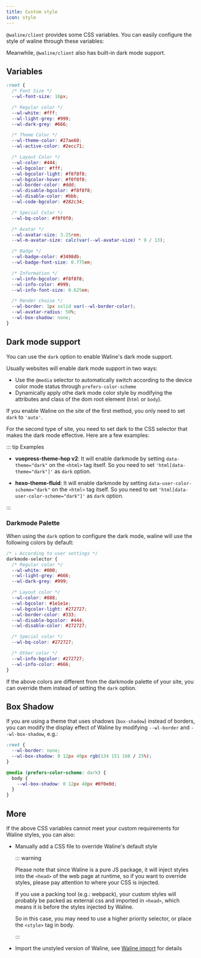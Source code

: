 ```yaml
---
title: Custom style
icon: style
---
```


`@waline/client` provides some CSS variables. You can easily configure the style of waline through these variables:

Meanwhile, `@waline/client` also has built-in dark mode support.

<!-- more -->

## Variables

```css
:root {
  /* Font Size */
  --wl-font-size: 16px;

  /* Regular color */
  --wl-white: #fff;
  --wl-light-grey: #999;
  --wl-dark-grey: #666;

  /* Theme Color */
  --wl-theme-color: #27ae60;
  --wl-active-color: #2ecc71;

  /* Layout Color */
  --wl-color: #444;
  --wl-bgcolor: #fff;
  --wl-bgcolor-light: #f8f8f8;
  --wl-bgcolor-hover: #f0f0f0;
  --wl-border-color: #ddd;
  --wl-disable-bgcolor: #f8f8f8;
  --wl-disable-color: #bbb;
  --wl-code-bgcolor: #282c34;

  /* Special Color */
  --wl-bq-color: #f0f0f0;

  /* Avatar */
  --wl-avatar-size: 3.25rem;
  --wl-m-avatar-size: calc(var(--wl-avatar-size) * 9 / 13);

  /* Badge */
  --wl-badge-color: #3498db;
  --wl-badge-font-size: 0.775em;

  /* Information */
  --wl-info-bgcolor: #f8f8f8;
  --wl-info-color: #999;
  --wl-info-font-size: 0.625em;

  /* Render choise */
  --wl-border: 1px solid var(--wl-border-color);
  --wl-avatar-radius: 50%;
  --wl-box-shadow: none;
}
```

## Dark mode support

You can use the `dark` option to enable Waline's dark mode support.

Usually websites will enable dark mode support in two ways:

- Use the `@media` selector to automatically switch according to the device color mode status through `prefers-color-scheme`
- Dynamically apply othe dark mode color style by modifying the attributes and class of the dom root element (`html` or `body`).

If you enable Waline on the site of the first method, you only need to set `dark` to `'auto'`.

For the second type of site, you need to set dark to the CSS selector that makes the dark mode effective. Here are a few examples:

::: tip Examples

- **vuepress-theme-hop v2**: It will enable darkmode by setting `data-theme="dark"` on the `<html>` tag itself. So you need to set `'html[data-theme="dark"]'` as `dark` option.

- **hexo-theme-fluid**: It will enable darkmode by setting `data-user-color-scheme="dark"` on the `<html>` tag itself. So you need to set `'html[data-user-color-scheme="dark"]'` as `dark` option.

:::

### Darkmode Palette

When using the `dark` option to configure the dark mode, waline will use the following colors by default:

```css
/* ↓ According to user settings */
darkmode-selector {
  /* Regular color */
  --wl-white: #000;
  --wl-light-grey: #666;
  --wl-dark-grey: #999;

  /* Layout color */
  --wl-color: #888;
  --wl-bgcolor: #1e1e1e;
  --wl-bgcolor-light: #272727;
  --wl-border-color: #333;
  --wl-disable-bgcolor: #444;
  --wl-disable-color: #272727;

  /* Special color */
  --wl-bq-color: #272727;

  /* Other color */
  --wl-info-bgcolor: #272727;
  --wl-info-color: #666;
}
```

If the above colors are different from the darkmode palette of your site, you can override them instead of setting the `dark` option.

## Box Shadow

If you are using a theme that uses shadows (`box-shadow`) instead of borders, you can modify the display effect of Waline by modifying `--wl-border` and `--wl-box-shadow`, e.g.:

```css
:root {
  --wl-border: none;
  --wl-box-shadow: 0 12px 40px rgb(134 151 168 / 25%);
}

@media (prefers-color-scheme: dark) {
  body {
    --wl-box-shadow: 0 12px 40px #0f0e0d;
  }
}
```

## More

If the above CSS variables cannot meet your custom requirements for Waline styles, you can also:

- Manually add a CSS file to override Waline's default style

  ::: warning

  Please note that since Waline is a pure JS package, it will inject styles into the `<head>` of the web page at runtime, so if you want to override styles, please pay attention to where your CSS is injected.

  If you use a packing tool (e.g.: webpack), your custom styles will probably be packed as external css and imported in `<head>`, which means it is before the styles injected by Waline.

  So in this case, you may need to use a higher priority selector, or place the `<style>` tag in body.

  :::

- Import the unstyled version of Waline, see [Waline import](./import.md) for details
